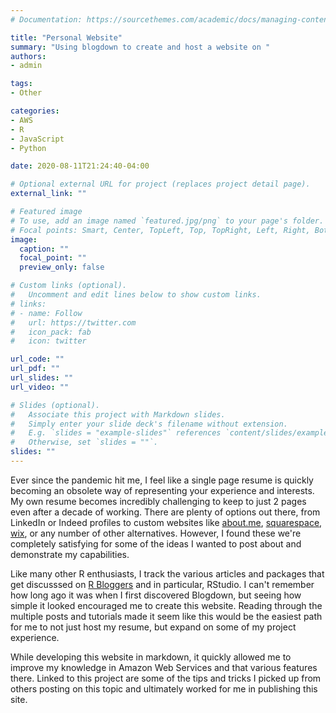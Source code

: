 ```yaml
---
# Documentation: https://sourcethemes.com/academic/docs/managing-content/

title: "Personal Website"
summary: "Using blogdown to create and host a website on "
authors: 
- admin

tags: 
- Other

categories: 
- AWS
- R
- JavaScript
- Python

date: 2020-08-11T21:24:40-04:00

# Optional external URL for project (replaces project detail page).
external_link: ""

# Featured image
# To use, add an image named `featured.jpg/png` to your page's folder.
# Focal points: Smart, Center, TopLeft, Top, TopRight, Left, Right, BottomLeft, Bottom, BottomRight.
image:
  caption: ""
  focal_point: ""
  preview_only: false

# Custom links (optional).
#   Uncomment and edit lines below to show custom links.
# links:
# - name: Follow
#   url: https://twitter.com
#   icon_pack: fab
#   icon: twitter

url_code: ""
url_pdf: ""
url_slides: ""
url_video: ""

# Slides (optional).
#   Associate this project with Markdown slides.
#   Simply enter your slide deck's filename without extension.
#   E.g. `slides = "example-slides"` references `content/slides/example-slides.md`.
#   Otherwise, set `slides = ""`.
slides: ""
---
```


Ever since the pandemic hit me, I feel like a single page resume is quickly becoming an obsolete way of representing your experience and interests. My own resume becomes incredibly challenging to keep to just 2 pages even after a decade of working. There are plenty of options out there, from LinkedIn or Indeed profiles to custom websites like [about.me](https://about.me/), [squarespace](https://www.squarespace.com/), [wix](https://www.wix.com/), or any number of other alternatives. However, I found these we're completely satisfying for some of the ideas I wanted to post about and demonstrate my capabilities.

Like many other R enthusiasts, I track the various articles and packages that get discusssed on [R Bloggers](https://www.r-bloggers.com/) and in particular, RStudio. I can't remember how long ago it was when I first discovered Blogdown, but seeing how simple it looked encouraged me to create this website. Reading through the multiple posts and tutorials made it seem like this would be the easiest path for me to not just host my resume, but expand on some of my project experience. 

While developing this website in markdown, it quickly allowed me to improve my knowledge in Amazon Web Services and that various features there. Linked to this project are some of the tips and tricks I picked up from others posting on this topic and ultimately worked for me in publishing this site. 